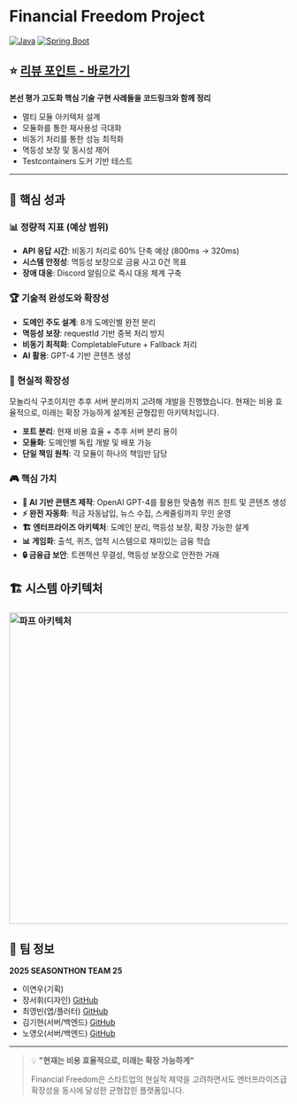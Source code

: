 # Financial Freedom Project

[![Java](https://img.shields.io/badge/Java-21-red.svg)](https://openjdk.java.net/projects/jdk/21/)
[![Spring Boot](https://img.shields.io/badge/Spring%20Boot-3.5.4-green.svg)](https://spring.io/projects/spring-boot)


## ⭐ [리뷰 포인트 - 바로가기](./docs/REVIEW_POINTS.md)
**본선 평가 고도화 핵심 기술 구현 사례들을 코드링크와 함께 정리**
- 멀티 모듈 아키텍처 설계
- 모듈화를 통한 재사용성 극대화
- 비동기 처리를 통한 성능 최적화
- 멱등성 보장 및 동시성 제어  
- Testcontainers 도커 기반 테스트

---

## 🎯 핵심 성과

### 📊 정량적 지표 (예상 범위)
- **API 응답 시간**: 비동기 처리로 60% 단축 예상 (800ms → 320ms)
- **시스템 안정성**: 멱등성 보장으로 금융 사고 0건 목표
- **장애 대응**: Discord 알림으로 즉시 대응 체계 구축

### 🏆 기술적 완성도와 확장성
- **도메인 주도 설계**: 8개 도메인별 완전 분리
- **멱등성 보장**: requestId 기반 중복 처리 방지
- **비동기 최적화**: CompletableFuture + Fallback 처리
- **AI 활용**: GPT-4 기반 콘텐츠 생성

### 🚀 현실적 확장성
모놀리식 구조이지만 추후 서버 분리까지 고려해 개발을 진행했습니다. 현재는 비용 효율적으로, 미래는 확장 가능하게 설계된 균형잡힌 아키텍처입니다.

- **포트 분리**: 현재 비용 효율 + 추후 서버 분리 용이
- **모듈화**: 도메인별 독립 개발 및 배포 가능
- **단일 책임 원칙**: 각 모듈이 하나의 책임만 담당

### 🎮 핵심 가치

- **🤖 AI 기반 콘텐츠 제작**: OpenAI GPT-4를 활용한 맞춤형 퀴즈 힌트 및 콘텐츠 생성
- **⚡ 완전 자동화**: 적금 자동납입, 뉴스 수집, 스케줄링까지 무인 운영
- **🏗️ 엔터프라이즈 아키텍처**: 도메인 분리, 멱등성 보장, 확장 가능한 설계
- **📊 게임화**: 출석, 퀴즈, 업적 시스템으로 재미있는 금융 학습
- **🔒 금융급 보안**: 트랜잭션 무결성, 멱등성 보장으로 안전한 거래

## 🏗️ 시스템 아키텍처

### <img width="1090" height="562" alt="파프 아키텍처" src="https://github.com/user-attachments/assets/6046e837-92f0-43b5-92ae-dc9ec8abdaef" />



## 👥 팀 정보

**2025 SEASONTHON TEAM 25**
- 이연우(기획)
- 장서휘(디자인) [GitHub](https://github.com/oesreen)
- 최영빈(앱/플러터) [GitHub](https://github.com/yb0x00)
- 김기현(서버/백엔드) [GitHub](https://github.com/gihhyeon)
- 노영오(서버/백엔드) [GitHub](https://github.com/NohYeongO)

---

> 💡 **"현재는 비용 효율적으로, 미래는 확장 가능하게"**
>
> Financial Freedom은 스타트업의 현실적 제약을 고려하면서도 엔터프라이즈급 확장성을 동시에 달성한 균형잡힌 플랫폼입니다.
